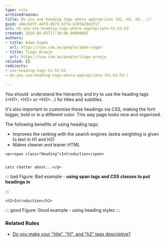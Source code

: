 ```yaml
---
type: rule
archivedreason: 
title: Do you use heading tags where appropriate (H1, H2, H3...)?
guid: a8ecbdff-44f9-4b73-b7fe-4285629e3f1f
uri: do-you-use-heading-tags-where-appropriate-h1-h2-h3
created: 2016-08-05T17:30:06.0000000Z
authors:
- title: Adam Cogan
  url: https://ssw.com.au/people/adam-cogan
- title: Tiago Araujo
  url: https://ssw.com.au/people/tiago-araujo
related: []
redirects:
- use-heading-tags-h1-h2-h3
- do-you-use-heading-tags-where-appropriate-(h1-h2-h3-)

---
```


You should  understand the hierarchy and try to use the heading tags (&lt;H1&gt;, &lt;H2&gt; or &lt;H3&gt;...) for titles and subtitles.

It's also important to customize these headings via CSS, making the font bigger, bold or in a different color. This way page looks nice and organized.

The following benefits of using heading tags:


<!--endintro-->



* Improves the ranking with the search engines (extra weighting is given to text in H1 and H2)
* Makes cleaner and leaner HTML





```
<p><span class="Heading">Introduction</span> 
      

Lets chatter about...</p>
```




::: bad
Figure: Bad example -  **using span tags and CSS classes to put headings in** 

:::





```
<h2>Introduction</h2>
```




::: good
Figure: Good example - using heading styles
:::


### Related Rules

* [Do you make your "title", "h1", and "h2" tags descriptive?](/make-title-h1-and-h2-tags-descriptive)
